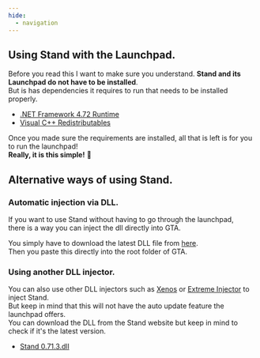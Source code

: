```yaml
---
hide:
  - navigation
---
```


## **Using Stand with the Launchpad.**

Before you read this I want to make sure you understand. **Stand and its Launchpad do not have to be installed**.  
But is has dependencies it requires to run that needs to be installed properly.

- [.NET Framework 4.72 Runtime](https://dotnet.microsoft.com/en-us/download/dotnet-framework/thank-you/net472-web-installer)
- [Visual C++ Redistributables](https://aka.ms/vs/16/release/vc_redist.x64.exe)

Once you made sure the requirements are installed, all that is left is for you to run the launchpad!  
**Really, it is this simple!** 🙌

## **Alternative ways of using Stand.**

### Automatic injection via DLL.

If you want to use Stand without having to go through the launchpad,  
there is a way you can inject the dll directly into GTA.

You simply have to download the latest DLL file from [here](https://stand.gg/dl/D3DCOMPILER_43.dll).  
Then you paste this directly into the root folder of GTA.

### Using another DLL injector.

You can also use other DLL injectors such as [Xenos](https://github.com/DarthTon/Xenos/releases/latest) or [Extreme Injector](https://www.unknowncheats.me/forum/general-programming-and-reversing/213038-extreme-injector-v3-7-a.html) to inject Stand.  
But keep in mind that this will not have the auto update feature the launchpad offers.  
You can download the DLL from the Stand website but keep in mind to check if it's the latest version.

- [Stand 0.71.3.dll](https://stand.gg/Stand%200.71.3.dll)